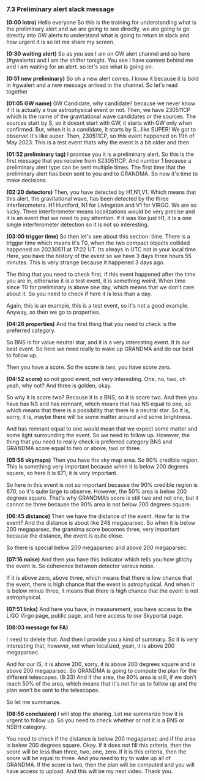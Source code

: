 ### 7.3 Preliminary alert slack message

**(0:00 Intro)**
Hello everyone So this is the training for understanding what is the preliminary alert and we are going to see directly, we are going to go directly into GW alerts to understand what is going to return in slack and how urgent it is so let me share my screen. 

**(0:30 waiting alert)**
So as you see I am on GW alert channel and so here (#gwalerts) and I am the shifter tonight.  You see I have content behind me and I am waiting for an alert. so let's see what is going on.

**(0:51 new preliminary)**
So oh a new alert comes. I know it because it is bold in #gwalert and a new message arrived in the channel. So let's read together

**(01:05 GW name)**
GW Candidate, why candidate? because we never know if it is actually a true astrophysical event or not. Then, we have 230511CP which is the name of the gravitational wave candidates or the sources. The sources start by S, so it doesnt start with GW, it starts with GW only when confirmed. But, when it is a candidate, it starts by S…like SUPER! We got to observe! It's like super. Then, 230511CP, so this event happened on 11th of May 2023. This is a test event thats why the event is a bit older and then 

**(01:52 preliminary tag)**
I promise you it is a preliminary alert. So this is the first message that you receive from S230511CP. And number 1 because a preliminary alert type can be sent multiple times. The first time that the preliminary alert has been sent to you and to GRANDMA. So now it's time to make decisions.

**(02:20 detectors)**
 Then, you have detected by H1,N1,V1. Which means that this alert, the gravitational wave, has been detected by the three interferometers. H1 Huntford, N1 for Livingston and V1 for 
VIRGO. We are so lucky. Three interferometer means localizations would be very precise and it is an event that we need to pay attention. If it was like just H1, it is a one single interferometer detection so it is not so interesting.
  
**(03:00 trigger time)**
So then let's see about this section: time. There is a trigger time which means it's T0, when the two compact objects collided happened on 20230511 at 17:22 UT. Its always in UTC not in your local time. Here, you have the history of the event so we have 3 days three hours 55 minutes. This is very strange because it happened 3 days ago. 

The thing that you need to check first, if this event happened after the time you are in, otherwise it is a test event, it is something weird. When time since T0 for preliminary is above one day, which means that we don't care about it. So you need to check if here it is less than a day.

Again, this is an example, this is a test event, so it's not a good example. Anyway, so then we go to properties. 

**(04:26 properties)**
And the first thing that you need to check is the preferred category.

So BNS is for value neutral star, and it is a very interesting event. It is our best event. So here we need really to wake up GRANDMA and do our best to follow up.

Then you have a score. So the score is two, you have score zero.

**(04:52 score)**
so not good event, not very interesting. One, no, two, oh yeah, why not? And three is golden, okay.

So why it is score two? Because it is a BNS, so it is score two. And then you have has NS and has remnant, which means that has NS equal to one, so which means that there is a possibility that there is a neutral star. So it is, sorry, it is, maybe there will be some matter around and some brightness.

And has remnant equal to one would mean that we expect some matter and some light surrounding the event. So we need to follow up. However, the thing that you need to really check is preferred category BNS and GRANDMA score equal to two or above, two or three.

**(05:56 skymaps)**
Then you have the sky map area. So 90% credible region. This is something very important because when it is below 200 degrees square, so here it is 671, it is very important.

So here in this event is not so important because the 90% credible region is 670, so it's quite large to observe. However, the 50% area is below 200 degrees square. That's why GRANDMA’s score is still two and not one, but it cannot be three because the 90% area is not below 200 degrees square.

**(06:45 distance)**
Then we have the distance of the event. How far is the event? And the distance is about like 248 megaparsec. So when it is below 200 megaparsec, the grandma score becomes three, very important because the distance, the event is quite close.

So there is special below 200 megaparsec and above 200 megaparsec. 



**(07:16 noise)**
And then you have this indicator which tells you how glitchy the event is. So coherence between detector versus noise.

If it is above zero, above three, which means that there is low chance that the event, there is high chance that the event is astrophysical. And when it is below minus three, it means that there is high chance that the event is not astrophysical. 

**(07:51 links)**
And here you have, in measurement, you have access to the LIGO Virgo page, public page, and here access to our Skyportal page.

**(08:03 message for FA)**

I need to delete that. And then I provide you a kind of summary. So it is very interesting that, however, not when localized, yeah, it is above 200 megaparsec. 

And for our IS, it is above 200, sorry, it is above 200 degrees square and is above 200 megaparsec. So GRANDMA is going to compute the plan for the different telescopes. (8:33) And if the area, the 90% area is still, if we don't reach 50% of the area, which means that  it's not for us to follow up and the plan won't be sent to the telescopes.

So let me summarize.

**(08:56 conclusion)**
 I will stop the sharing. Let me summarize how it is urgent to follow up. So you need to check whether or not it is a BNS or NSBH category.

You need to check if the distance is below 200  megaparsec and if the area is below 200 degrees square. Okay. If it does not fill this criteria, then the score will be less than three, two, one, zero.
If it is this criteria, then the score will be equal to three. And you need to try to wake up all of GRANDMA. If the score is two, then the plan will be computed and you will have access to upload. And this will be my next video. Thank you.

